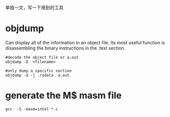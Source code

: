 单独一文，写一下用到的工具

# objdump
Can display all of the information in an object file. Its most useful function is disassembling the binary instructions in the .text section.

```
#decode the object file or a.out
objdump -D  <filename>

#only dump a specific section
objdump -d -j .rodata  a.out

```

# generate the M$ masm file
```
gcc  -S -masm=intel *.c
```

